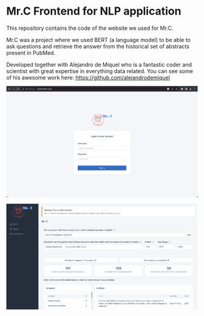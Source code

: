 # Mr.C Frontend for NLP application

This repository contains the code of the website we used for Mr.C.

Mr.C was a project where we used BERT (a language model) to be able to ask questions and retrieve the answer from the historical set of abstracts present in PubMed.

Developed together with Alejandro de Miquel who is a fantastic coder and scientist with great expertise in everything data related. You can see some of his awesome work here: https://github.com/alejandrodemiquel



![Alt text](/mrc_login.png?raw=true "Login")

![Alt text](/mrc_example.png?raw=true "App")
